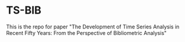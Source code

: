 # TS-BIB
This is the repo for paper "The Development of Time Series Analysis in Recent Fifty Years: From the Perspective of Bibliometric Analysis"
